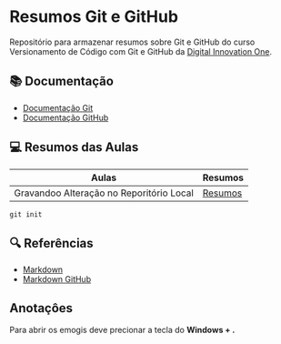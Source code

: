 # Resumos Git e GitHub

Repositório para armazenar resumos sobre Git e GitHub do curso Versionamento de Código com Git e GitHub da [Digital Innovation One](https://www.dio.me/).

## 📚 Documentação
- [Documentação Git](https://git-scm.com/docs/git/pt_BR)
- [Documentação GitHub](https://docs.github.com/pt)

## 💻 Resumos das Aulas

| Aulas | Resumos |
|-------| --------|
|Gravandoo Alteração no Reporitório Local | [Resumos]() |


```
git init
```

## 🔍 Referências
* [Markdown](https://blog.da2k.com.br/2015/02/08/aprenda-markdown/)
* [Markdown GitHub](https://github.com/luong-komorebi/Markdown-Tutorial/blob/master/README_pt-BR.md)

## Anotaçôes 

Para abrir os emogis deve precionar a tecla do **Windows + .**